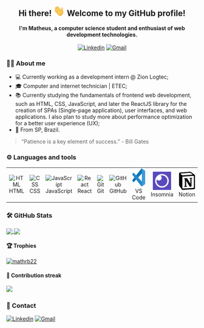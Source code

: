 <h2 align="center">
    Hi there! <img src="https://raw.githubusercontent.com/ABSphreak/ABSphreak/master/gifs/Hi.gif" width="30px"> Welcome to my GitHub profile!
</h2>

<div align="center">
    <b>I'm Matheus, a computer science student and enthusiast of web development technologies.</b> <br/><br/>
    <a href="https://www.linkedin.com/in/matheus-ribeiro-dev"><img src="https://img.shields.io/badge/-LinkedIn-0270AD?style=flat-square&logo=Linkedin&logoColor=white&link=https://www.linkedin.com/in/matheus-ribeiro-dev/" alt="Linkedin"/></a>
    <a href="mailto:mathribe2020@gmail.com"><img src="https://img.shields.io/badge/-Gmail-E94134?style=flat-square&logo=Gmail&logoColor=white&link=mailto:mathribe2020@gmail.com" alt="Gmail"/></a>
</div>

### 👨‍💻 About me

<ul>
  <li>💻 Currently working as a development intern @ Zion Logtec;</li>
  <li>🎓 Computer and internet technician | ETEC;</li>
  <li>📚 Currently studying the fundamentals of frontend web development, such as HTML, CSS, JavaScript, and later the ReactJS library for the creation of SPAs (Single-page application), user interfaces, and web applications. I also plan to study more about performance optimization for a better user experience (UX);</li>
  <li>📍 From SP, Brazil.</li>
</ul>

> “Patience is a key element of success.” - Bill Gates

### ⚙ Languages and tools

<table>
  <tr>
    <td align="center" width="96">
      <img src="https://devicons.github.io/devicon/devicon.git/icons/html5/html5-original.svg" width="48" height="48" alt="HTML" />
      <span>HTML</span>
    </td>
    <td align="center" width="96">
      <img src="https://devicons.github.io/devicon/devicon.git/icons/css3/css3-original.svg" width="48" height="48" alt="CSS" />
      <span>CSS</span>
    </td>
    <td align="center" width="96">
      <img src="https://devicons.github.io/devicon/devicon.git/icons/javascript/javascript-original.svg" width="48" height="48" alt="JavaScript" />
      <span>JavaScript</span>
    </td>
    <td align="center" width="96">
      <img src="https://devicons.github.io/devicon/devicon.git/icons/react/react-original.svg" width="48" height="48" alt="React" />
      <span>React</span>
    </td>
    <td align="center" width="96">
      <img src="https://devicons.github.io/devicon/devicon.git/icons/git/git-original.svg" width="48" height="48" alt="Git" />
      <span>Git</span>
    </td>
    <td align="center" width="96">
      <img src="https://devicons.github.io/devicon/devicon.git/icons/github/github-original.svg" width="48" height="48" alt="GitHub" />
      <span>GitHub</span>
    </td>
    <td align="center" width="96">
      <img src=".github/icons/vscode.svg" width="48" height="48" alt="VS Code" />
      <span>VS Code</span>
    </td>
    <td align="center" width="96">
      <img src=".github/icons/insomnia.jpg" width="48" height="48" alt="Insomnia" />
      <span>Insomnia</span>
    </td>
    <td align="center" width="96">
      <img src=".github/icons/notion.svg" width="48" height="48" alt="Notion" />
      <span>Notion</span>
    </td>
    <td align="center" width="96">
      <img src=".github/icons/figma.svg" width="48" height="48" alt="Figma" />
      <span>Figma</span>
    </td>
  </tr>
</table>

### 🛠️ GitHub Stats

<a href="https://github.com/mathrb22?tab=repositories">
  <img align="center" src="https://github-readme-stats.vercel.app/api/top-langs/?username=mathrb22&theme=omni" />
</a>

<a href="https://github.com/mathrb22">
  <img align="center" src="https://github-readme-stats.vercel.app/api?username=mathrb22&show_icons=true&theme=omni" />
</a>

#### 🏆 Trophies

<a href="https://github.com/mathrb22">
  <img src="https://github-profile-trophy.vercel.app/?username=mathrb22&theme=dracula&title=Followers, Commit, Stars, PullRequest, Repositories, Issues" alt="mathrb22">
</a>

#### 🔎 Contribution streak

<a href="https://github.com/mathrb22?tab=repositories">
  <img src="https://github-readme-streak-stats.herokuapp.com/?user=mathrb22&theme=omni"/>
</a>

### 📲 Contact

<a href="https://www.linkedin.com/in/matheus-ribeiro-dev"><img src="https://img.shields.io/badge/-LinkedIn-0270AD?style=flat-square&logo=Linkedin&logoColor=white&link=https://www.linkedin.com/in/matheus-ribeiro-dev/" alt="Linkedin"/></a>
<a href="mailto:mathribe2020@gmail.com"><img src="https://img.shields.io/badge/-Gmail-E94134?style=flat-square&logo=Gmail&logoColor=white&link=mailto:mathribe2020@gmail.com" alt="Gmail"/></a>
